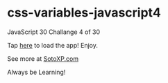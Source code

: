 # css-variables-javascript4

JavaScript 30 Challange 4 of 30

Tap [here](https://sotoxp.github.io/css-variables-javascript4/) to load the app! Enjoy.

See more at [SotoXP.com](https://sotoxp.com)

Always be Learning!